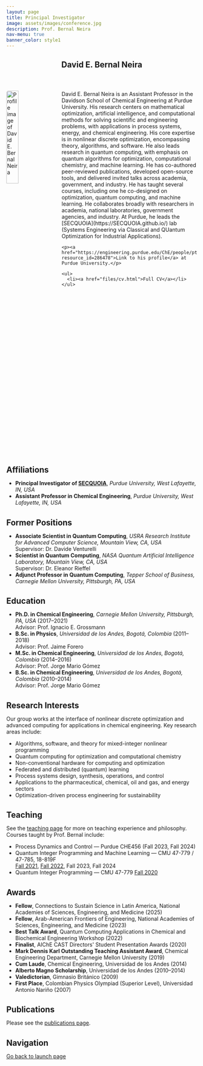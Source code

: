 ```yaml
---
layout: page
title: Principal Investigator
image: assets/images/conference.jpg
description: Prof. Bernal Neira
nav-menu: true
banner_color: style1
---
```


<!-- markdownlint-disable MD033 -->

<div id="main" class="alt">
<section id="one">
<div class="inner">
  <header class="major">
    <h1>David E. Bernal Neira</h1>
  </header>

<style>
.image-left {
  float: left;
  width: 25%;
  margin-right: 20px;
  margin-bottom: 10px;
  border-radius: 5px;
}

/* Add container styling to ensure proper margins */
.content-container {
  max-width: 100%;
  margin: 0 auto; /* Keep auto margins for centering */
}

/* Add styling for headings to maintain consistent margins */
h2 {
  clear: both;
  margin-top: 1.5em;
  margin-bottom: 0.5em;
}

/* Remove redundant margins now that structure is fixed */
.main-content {
  /* No extra margins needed - the container already has proper spacing */
}
</style>

<div class="main-content">
  <div class="content-container">
    <p>
    <img src="{% link assets/images/profile.png %}" alt="Profile image of David E. Bernal Neira" class="image-left">
    David E. Bernal Neira is an Assistant Professor in the Davidson School of Chemical Engineering at Purdue University. His research centers on mathematical optimization, artificial intelligence, and computational methods for solving scientific and engineering problems, with applications in process systems, energy, and chemical engineering. His core expertise is in nonlinear discrete optimization, encompassing theory, algorithms, and software. He also leads research in quantum computing, with emphasis on quantum algorithms for optimization, computational chemistry, and machine learning. He has co-authored peer-reviewed publications, developed open-source tools, and delivered invited talks across academia, government, and industry. He has taught several courses, including one he co-designed on optimization, quantum computing, and machine learning. He collaborates broadly with researchers in academia, national laboratories, government agencies, and industry. At Purdue, he leads the [SECQUOIA](https://SECQUOIA.github.io/) lab (Systems Engineering via Classical and QUantum Optimization for Industrial Applications).
    </p>

    <p><a href="https://engineering.purdue.edu/ChE/people/ptProfile?resource_id=286478">Link to his profile</a> at Purdue University.</p>

    <ul>
      <li><a href="files/cv.html">Full CV</a></li>
    </ul>
  </div>

  <h2>Affiliations</h2>

  <ul>
    <li><strong>Principal Investigator of <a href="index.html">SECQUOIA</a></strong>, <em>Purdue University, West Lafayette, IN, USA</em></li>
    <li><strong>Assistant Professor in Chemical Engineering</strong>, <em>Purdue University, West Lafayette, IN, USA</em></li>
  </ul>

  <h2>Former Positions</h2>

  <ul>
    <li><strong>Associate Scientist in Quantum Computing</strong>, <em>USRA Research Institute for Advanced Computer Science, Mountain View, CA, USA</em><br>
      Supervisor: Dr. Davide Venturelli</li>
    <li><strong>Scientist in Quantum Computing</strong>, <em>NASA Quantum Artificial Intelligence Laboratory, Mountain View, CA, USA</em><br>
      Supervisor: Dr. Eleanor Rieffel</li>
    <li><strong>Adjunct Professor in Quantum Computing</strong>, <em>Tepper School of Business, Carnegie Mellon University, Pittsburgh, PA, USA</em></li>
  </ul>

  <h2>Education</h2>

  <ul>
    <li><strong>Ph.D. in Chemical Engineering</strong>, <em>Carnegie Mellon University, Pittsburgh, PA, USA</em> (2017–2021)<br>
      Advisor: Prof. Ignacio E. Grossmann</li>
    <li><strong>B.Sc. in Physics</strong>, <em>Universidad de los Andes, Bogotá, Colombia</em> (2011–2018)<br>
      Advisor: Prof. Jaime Forero</li>
    <li><strong>M.Sc. in Chemical Engineering</strong>, <em>Universidad de los Andes, Bogotá, Colombia</em> (2014–2016)<br>
      Advisor: Prof. Jorge Mario Gómez</li>
    <li><strong>B.Sc. in Chemical Engineering</strong>, <em>Universidad de los Andes, Bogotá, Colombia</em> (2010–2014)<br>
      Advisor: Prof. Jorge Mario Gómez</li>
  </ul>

  <h2>Research Interests</h2>

  <p>Our group works at the interface of nonlinear discrete optimization and advanced computing for applications in chemical engineering. Key research areas include:</p>

  <ul>
    <li>Algorithms, software, and theory for mixed-integer nonlinear programming</li>
    <li>Quantum computing for optimization and computational chemistry</li>
    <li>Non-conventional hardware for computing and optimization</li>
    <li>Federated and distributed (quantum) learning</li>
    <li>Process systems design, synthesis, operations, and control</li>
    <li>Applications to the pharmaceutical, chemical, oil and gas, and energy sectors</li>
    <li>Optimization-driven process engineering for sustainability</li>
  </ul>

  <h2>Teaching</h2>

  <p>See the <a href="7-teaching.html">teaching page</a> for more on teaching experience and philosophy. Courses taught by Prof. Bernal include:</p>

  <ul>
    <li>Process Dynamics and Control — Purdue CHE456 (Fall 2023, Fall 2024)</li>
    <li>Quantum Integer Programming and Machine Learning — CMU 47-779 / 47-785, 18-819F<br>
      <a href="https://bernalde.github.io/QuIPML/">Fall 2021</a>, <a href="https://bernalde.github.io/QuIPML22/">Fall 2022</a>, Fall 2023, Fall 2024</li>
    <li>Quantum Integer Programming — CMU 47-779 <a href="https://bernalde.github.io/QuIP/">Fall 2020</a></li>
  </ul>

  <h2>Awards</h2>

  <ul>
    <li><strong>Fellow</strong>, Connections to Sustain Science in Latin America, National Academies of Sciences, Engineering, and Medicine (2025)</li>
    <li><strong>Fellow</strong>, Arab-American Frontiers of Engineering, National Academies of Sciences, Engineering, and Medicine (2023)</li>
    <li><strong>Best Talk Award</strong>, Quantum Computing Applications in Chemical and Biochemical Engineering Workshop (2022)</li>
    <li><strong>Finalist</strong>, AIChE CAST Directors' Student Presentation Awards (2020)</li>
    <li><strong>Mark Dennis Karl Outstanding Teaching Assistant Award</strong>, Chemical Engineering Department, Carnegie Mellon University (2019)</li>
    <li><strong>Cum Laude</strong>, Chemical Engineering, Universidad de los Andes (2014)</li>
    <li><strong>Alberto Magno Scholarship</strong>, Universidad de los Andes (2010–2014)</li>
    <li><strong>Valedictorian</strong>, Gimnasio Británico (2009)</li>
    <li><strong>First Place</strong>, Colombian Physics Olympiad (Superior Level), Universidad Antonio Nariño (2007)</li>
  </ul>

  <h2>Publications</h2>

  <p>Please see the <a href="4-publications.html">publications page</a>.</p>

  <h2>Navigation</h2>

  <p><a href="/#launch">Go back to launch page</a></p>

</div>
</div>
</section>
</div>
